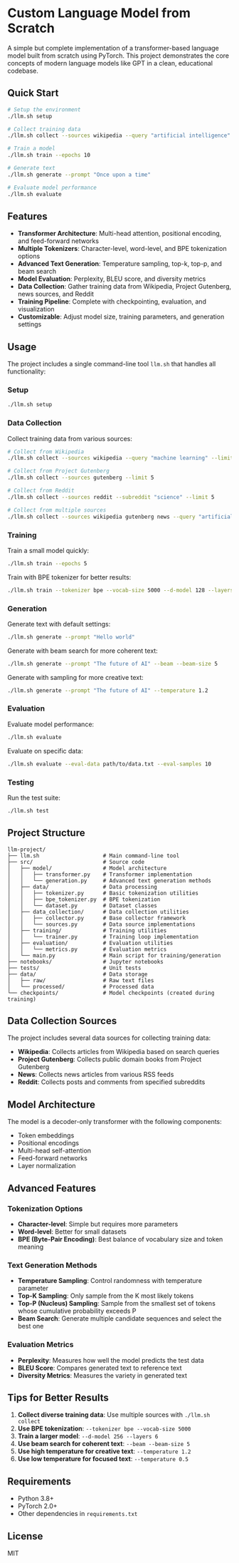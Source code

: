 # Custom Language Model from Scratch

A simple but complete implementation of a transformer-based language model built from scratch using PyTorch. This project demonstrates the core concepts of modern language models like GPT in a clean, educational codebase.

## Quick Start

```bash
# Setup the environment
./llm.sh setup

# Collect training data
./llm.sh collect --sources wikipedia --query "artificial intelligence" --limit 5

# Train a model
./llm.sh train --epochs 10

# Generate text
./llm.sh generate --prompt "Once upon a time"

# Evaluate model performance
./llm.sh evaluate
```

## Features

- **Transformer Architecture**: Multi-head attention, positional encoding, and feed-forward networks
- **Multiple Tokenizers**: Character-level, word-level, and BPE tokenization options
- **Advanced Text Generation**: Temperature sampling, top-k, top-p, and beam search
- **Model Evaluation**: Perplexity, BLEU score, and diversity metrics
- **Data Collection**: Gather training data from Wikipedia, Project Gutenberg, news sources, and Reddit
- **Training Pipeline**: Complete with checkpointing, evaluation, and visualization
- **Customizable**: Adjust model size, training parameters, and generation settings

## Usage

The project includes a single command-line tool `llm.sh` that handles all functionality:

### Setup

```bash
./llm.sh setup
```

### Data Collection

Collect training data from various sources:

```bash
# Collect from Wikipedia
./llm.sh collect --sources wikipedia --query "machine learning" --limit 10

# Collect from Project Gutenberg
./llm.sh collect --sources gutenberg --limit 5

# Collect from Reddit
./llm.sh collect --sources reddit --subreddit "science" --limit 5

# Collect from multiple sources
./llm.sh collect --sources wikipedia gutenberg news --query "artificial intelligence" --limit 3
```

### Training

Train a small model quickly:
```bash
./llm.sh train --epochs 5
```

Train with BPE tokenizer for better results:
```bash
./llm.sh train --tokenizer bpe --vocab-size 5000 --d-model 128 --layers 4 --epochs 20
```

### Generation

Generate text with default settings:
```bash
./llm.sh generate --prompt "Hello world"
```

Generate with beam search for more coherent text:
```bash
./llm.sh generate --prompt "The future of AI" --beam --beam-size 5
```

Generate with sampling for more creative text:
```bash
./llm.sh generate --prompt "The future of AI" --temperature 1.2
```

### Evaluation

Evaluate model performance:
```bash
./llm.sh evaluate
```

Evaluate on specific data:
```bash
./llm.sh evaluate --eval-data path/to/data.txt --eval-samples 10
```

### Testing

Run the test suite:
```bash
./llm.sh test
```

## Project Structure

```
llm-project/
├── llm.sh                    # Main command-line tool
├── src/                      # Source code
│   ├── model/                # Model architecture
│   │   ├── transformer.py    # Transformer implementation
│   │   └── generation.py     # Advanced text generation methods
│   ├── data/                 # Data processing
│   │   ├── tokenizer.py      # Basic tokenization utilities
│   │   ├── bpe_tokenizer.py  # BPE tokenization
│   │   └── dataset.py        # Dataset classes
│   ├── data_collection/      # Data collection utilities
│   │   ├── collector.py      # Base collector framework
│   │   └── sources.py        # Data source implementations
│   ├── training/             # Training utilities
│   │   └── trainer.py        # Training loop implementation
│   ├── evaluation/           # Evaluation utilities
│   │   └── metrics.py        # Evaluation metrics
│   └── main.py               # Main script for training/generation
├── notebooks/                # Jupyter notebooks
├── tests/                    # Unit tests
├── data/                     # Data storage
│   ├── raw/                  # Raw text files
│   └── processed/            # Processed data
└── checkpoints/              # Model checkpoints (created during training)
```

## Data Collection Sources

The project includes several data sources for collecting training data:

- **Wikipedia**: Collects articles from Wikipedia based on search queries
- **Project Gutenberg**: Collects public domain books from Project Gutenberg
- **News**: Collects news articles from various RSS feeds
- **Reddit**: Collects posts and comments from specified subreddits

## Model Architecture

The model is a decoder-only transformer with the following components:

- Token embeddings
- Positional encodings
- Multi-head self-attention
- Feed-forward networks
- Layer normalization

## Advanced Features

### Tokenization Options

- **Character-level**: Simple but requires more parameters
- **Word-level**: Better for small datasets
- **BPE (Byte-Pair Encoding)**: Best balance of vocabulary size and token meaning

### Text Generation Methods

- **Temperature Sampling**: Control randomness with temperature parameter
- **Top-K Sampling**: Only sample from the K most likely tokens
- **Top-P (Nucleus) Sampling**: Sample from the smallest set of tokens whose cumulative probability exceeds P
- **Beam Search**: Generate multiple candidate sequences and select the best one

### Evaluation Metrics

- **Perplexity**: Measures how well the model predicts the test data
- **BLEU Score**: Compares generated text to reference text
- **Diversity Metrics**: Measures the variety in generated text

## Tips for Better Results

1. **Collect diverse training data**: Use multiple sources with `./llm.sh collect`
2. **Use BPE tokenization**: `--tokenizer bpe --vocab-size 5000`
3. **Train a larger model**: `--d-model 256 --layers 6`
4. **Use beam search for coherent text**: `--beam --beam-size 5`
5. **Use high temperature for creative text**: `--temperature 1.2`
6. **Use low temperature for focused text**: `--temperature 0.5`

## Requirements

- Python 3.8+
- PyTorch 2.0+
- Other dependencies in `requirements.txt`

## License

MIT
